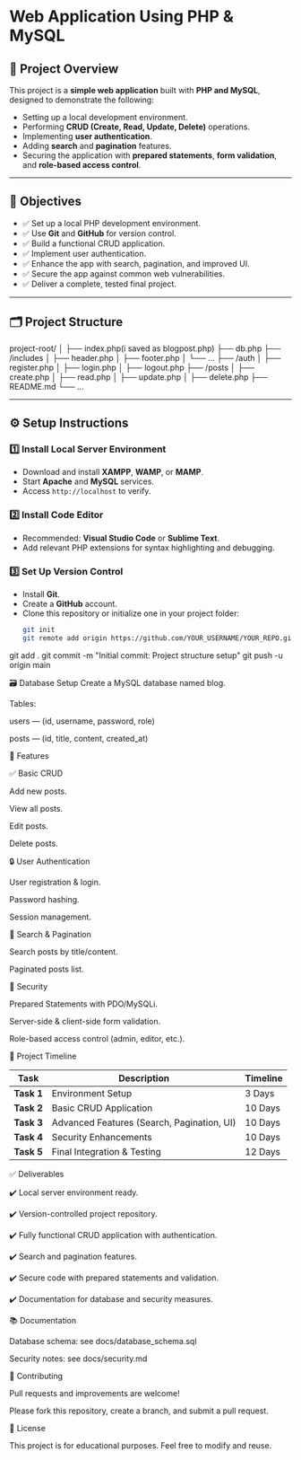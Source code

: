 # Web Application Using PHP & MySQL

## 📌 Project Overview

This project is a **simple web application** built with **PHP and MySQL**, designed to demonstrate the following:
- Setting up a local development environment.
- Performing **CRUD (Create, Read, Update, Delete)** operations.
- Implementing **user authentication**.
- Adding **search** and **pagination** features.
- Securing the application with **prepared statements**, **form validation**, and **role-based access control**.

---

## 🎯 Objectives

- ✅ Set up a local PHP development environment.
- ✅ Use **Git** and **GitHub** for version control.
- ✅ Build a functional CRUD application.
- ✅ Implement user authentication.
- ✅ Enhance the app with search, pagination, and improved UI.
- ✅ Secure the app against common web vulnerabilities.
- ✅ Deliver a complete, tested final project.

---

## 🗂️ Project Structure

project-root/
│
├── index.php(i saved as blogpost.php)
├── db.php
├── /includes
│ ├── header.php
│ ├── footer.php
│ └── ...
├── /auth
│ ├── register.php
│ ├── login.php
│ ├── logout.php
├── /posts
│ ├── create.php
│ ├── read.php
│ ├── update.php
│ ├── delete.php
├── README.md
└── ...

---

## ⚙️ Setup Instructions

### 1️⃣ Install Local Server Environment

- Download and install **XAMPP**, **WAMP**, or **MAMP**.
- Start **Apache** and **MySQL** services.
- Access `http://localhost` to verify.

### 2️⃣ Install Code Editor

- Recommended: **Visual Studio Code** or **Sublime Text**.
- Add relevant PHP extensions for syntax highlighting and debugging.

### 3️⃣ Set Up Version Control

- Install **Git**.
- Create a **GitHub** account.
- Clone this repository or initialize one in your project folder:
  ```bash
  git init
  git remote add origin https://github.com/YOUR_USERNAME/YOUR_REPO.git
git add .
git commit -m "Initial commit: Project structure setup"
git push -u origin main


🗃️ Database Setup
Create a MySQL database named blog.

Tables:

users — (id, username, password, role)

posts — (id, title, content, created_at)


🚀 Features


✅ Basic CRUD

Add new posts.

View all posts.

Edit posts.

Delete posts.


🔒 User Authentication

User registration & login.

Password hashing.

Session management.


🔎 Search & Pagination

Search posts by title/content.

Paginated posts list.


🔐 Security

Prepared Statements with PDO/MySQLi.

Server-side & client-side form validation.

Role-based access control (admin, editor, etc.).


📅 Project Timeline

| Task       | Description                                | Timeline |
| ---------- | ------------------------------------------ | -------- |
| **Task 1** | Environment Setup                          | 3 Days   |
| **Task 2** | Basic CRUD Application                     | 10 Days  |
| **Task 3** | Advanced Features (Search, Pagination, UI) | 10 Days  |
| **Task 4** | Security Enhancements                      | 10 Days  |
| **Task 5** | Final Integration & Testing                | 12 Days  |


✅ Deliverables

✔️ Local server environment ready.

✔️ Version-controlled project repository.

✔️ Fully functional CRUD application with authentication.

✔️ Search and pagination features.

✔️ Secure code with prepared statements and validation.

✔️ Documentation for database and security measures.


📚 Documentation

Database schema: see docs/database_schema.sql

Security notes: see docs/security.md


🤝 Contributing

Pull requests and improvements are welcome!

Please fork this repository, create a branch, and submit a pull request.


📄 License

This project is for educational purposes. Feel free to modify and reuse.

